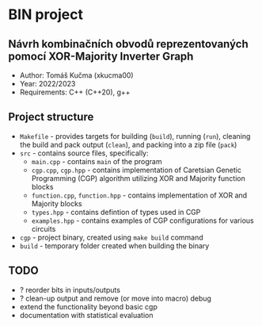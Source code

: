 # BIN project
## Návrh kombinačních obvodů reprezentovaných pomocí XOR-Majority Inverter Graph

  - Author: Tomáš Kučma (xkucma00)
  - Year: 2022/2023
  - Requirements: C++ (C++20), g++

## Project structure

  - `Makefile` - provides targets for building (`build`), running (`run`), cleaning the build and pack output (`clean`), and packing into a zip file (`pack`)
  - `src` - contains source files, specifically:
    - `main.cpp` - contains `main` of the program
    - `cgp.cpp`, `cgp.hpp` - contains implementation of Caretsian Genetic Programming (CGP) algorithm utilizing XOR and Majority function blocks
    - `function.cpp`, `function.hpp` - contains implementation of XOR and Majority blocks
    - `types.hpp` - contains defintion of types used in CGP
    - `examples.hpp` - contains examples of CGP configurations for various circuits
  - `cgp` - project binary, created using `make build` command
  - `build` - temporary folder created when building the binary

## TODO

  - ? reorder bits in inputs/outputs
  - ? clean-up output and remove (or move into macro) debug
  - extend the functionality beyond basic cgp
  - documentation with statistical evaluation
